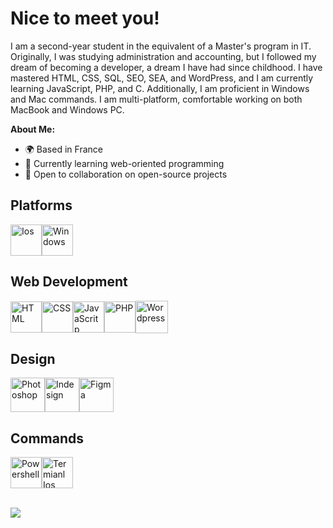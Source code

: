 <h1> Nice to meet you!</h1>

I am a second-year student in the equivalent of a Master's program in IT. Originally, I was studying administration and accounting, but I followed my dream of becoming a developer, a dream I have had since childhood. I have mastered HTML, CSS, SQL, SEO, SEA, and WordPress, and I am currently learning JavaScript, PHP, and C. Additionally, I am proficient in Windows and Mac commands. I am multi-platform, comfortable working on both MacBook and Windows PC.

**About Me:**

* 🌍 Based in France
* 🌱 Currently learning web-oriented programming
* 🤝 Open to collaboration on open-source projects

## Platforms

<div style="display: flex; align-items: center;">
    <img src="https://github.com/user-attachments/assets/0fe84737-1f5f-4e65-bab6-fe9a5fd6fcfa" width="50" height="50" alt="Ios">
    <img src="https://github.com/user-attachments/assets/a3a4e555-4251-426f-add6-d4f83a73077f" width="50" height="50" alt="Windows">
</div>

## Web Development

<div style="display: flex; align-items: center;">
    <img src="https://github.com/user-attachments/assets/689ee4d6-cffa-406d-abdd-ad02bbfcff72" width="50" height="50" alt="HTML">
    <img src="https://github.com/user-attachments/assets/5945e9f4-f1b4-457b-a416-9bcfc17373fb" width="50" height="50" alt="CSS">
    <img src="https://github.com/user-attachments/assets/99d10541-9cdc-496b-be6e-0fa8a33f2e56" width="50" height="50" alt="JavaScritp">
    <img src="https://github.com/user-attachments/assets/6cc147aa-a913-4884-9184-ead80772fa98" width="50" height="50" alt="PHP">
    <img src="https://github.com/user-attachments/assets/1b10a3ca-6e2a-426e-987b-0fc780e128a2" width="52" height="52" alt="Wordpress">
</div>

## Design

<div style="display: flex; align-items: center;">
    <img src="https://github.com/user-attachments/assets/30c6ed56-2b45-48c5-b801-f9e7708ed1bf" width="55" height="55" alt="Photoshop">
    <img src="https://github.com/user-attachments/assets/3a6c2741-ce03-431e-9966-d57e0655fd1d" width="55" height="55" alt="Indesign">
    <img src="https://github.com/user-attachments/assets/18531da6-1a17-462d-80ad-99554a697f6b" width="55" height="55" alt="Figma">
</div>

## Commands

<div style="display: flex; align-items: center;">
    <img src="https://github.com/user-attachments/assets/38da7256-bd14-40ec-be4e-f1f47bd8bc7c" width="50" height="50" alt="Powershell">
    <img src="https://github.com/user-attachments/assets/38275fe5-16c0-44be-bdcb-40faa3ddfdee" width="50" height="50" alt="Termianl Ios">
</div><br>

![](https://komarev.com/ghpvc/?username=Morgane2312&color=dc143c)
